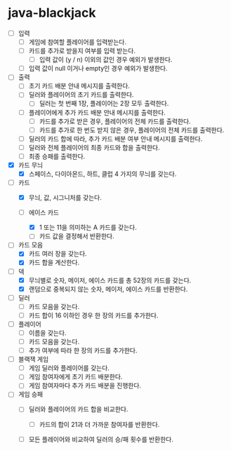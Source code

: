 # java-blackjack

- [ ] 입력
    - [ ] 게임에 참여할 플레이어를 입력받는다.
    - [ ] 카드를 추가로 받을지 여부를 입력 받는다.
      - [ ] 입력 값이 (y / n) 이외의 값인 경우 예외가 발생한다.
    - [ ] 입력 값이 null 이거나 empty인 경우 예외가 발생한다.
    
- [ ] 출력
    - [ ] 초기 카드 배분 안내 메시지를 출력한다.
    - [ ] 딜러와 플레이어의 초기 카드를 출력한다.
        - [ ] 딜러는 첫 번째 1장, 플레이어는 2장 모두 출력한다.
    - [ ] 플레이어에게 추가 카드 배분 안내 메시지를 출력한다.
        - [ ] 카드를 추가로 받은 경우, 플레이어의 전체 카드를 출력한다.
        - [ ] 카드를 추가로 한 번도 받지 않은 경우, 플레이어의 전체 카드를 출력한다.
    - [ ] 딜러의 카드 합에 따라, 추가 카드 배분 여부 안내 메시지를 출력한다.
    - [ ] 딜러와 전체 플레이어의 최종 카드와 합을 출력한다.
    - [ ] 최종 승패를 출력한다.
  
- [x] 카드 무늬
    - [x] 스페이스, 다이아몬드, 하트, 클럽 4 가지의 무늬를 갖는다.
    
- [ ] 카드
    - [x] 무늬, 값, 시그니처를 갖는다.

    - [ ] 에이스 카드
        - [x] 1 또는 11을 의미하는 A 카드를 갖는다.
        - [ ] 카드 값을 결정해서 반환한다.

- [ ] 카드 모음
    - [x] 카드 여러 장을 갖는다.
    - [x] 카드 합을 계산한다.

- [ ] 덱
    - [x] 무늬별로 숫자, 메이저, 에이스 카드를 총 52장의 카드를 갖는다.
    - [x] 랜덤으로 중복되지 않는 숫자, 메이저, 에이스 카드를 반환한다.

- [ ] 딜러
    - [ ] 카드 모음을 갖는다.
    - [ ] 카드 합이 16 이하인 경우 한 장의 카드를 추가한다.
  
- [ ] 플레이어
    - [ ] 이름을 갖는다.
    - [ ] 카드 모음을 갖는다.
    - [ ] 추가 여부에 따라 한 장의 카드를 추가한다.
  
- [ ] 블랙잭 게임
    - [ ] 게임 딜러와 플레이어를 갖는다.
    - [ ] 게임 참여자에게 초기 카드 배분한다.
    - [ ] 게임 참여자마다 추가 카드 배분을 진행한다.

- [ ] 게임 승패
    - [ ] 딜러와 플레이어의 카드 합을 비교한다.
        - [ ] 카드의 합이 21과 더 가까운 참여자를 반환한다.
    - [ ] 모든 플레이어와 비교하여 딜러의 승/패 횟수를 반환한다.


